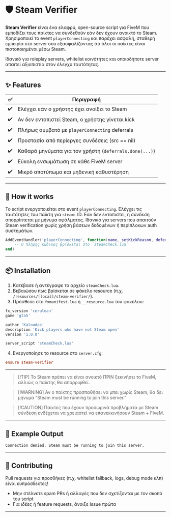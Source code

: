 # 🛡️ Steam Verifier

**Steam Verifier** είναι ένα ελαφρύ, open-source script για FiveM που εμποδίζει τους παίκτες να συνδεθούν εάν δεν έχουν ανοικτό το Steam. Χρησιμοποιεί το event `playerConnecting` και παρέχει ασφαλή, σταθερή εμπειρία στο server σου εξασφαλίζοντας ότι όλοι οι παίκτες είναι πιστοποιημένοι μέσω Steam.

Ιδανικό για roleplay servers, whitelist κοινότητες και οποιοδήποτε server απαιτεί αξιοπιστία στον έλεγχο ταυτότητας.

---

## ✨ Features

| ✅  | Περιγραφή                                              |
| -- | ------------------------------------------------------ |
| ✔️ | Ελέγχει εάν ο χρήστης έχει ανοίξει το Steam            |
| ✔️ | Αν δεν εντοπιστεί Steam, ο χρήστης γίνεται kick        |
| ✔️ | Πλήρως συμβατό με `playerConnecting` deferrals         |
| ✔️ | Προστασία από περίεργες συνδέσεις (src == nil)         |
| ✔️ | Καθαρά μηνύματα για τον χρήστη (`deferrals.done(...)`) |
| ✔️ | Εύκολη ενσωμάτωση σε κάθε FiveM server                 |
| ✔️ | Μικρό αποτύπωμα και μηδενική καθυστέρηση               |

---

## 🔧 How it works

Το script ενεργοποιείται στο event `playerConnecting`. Ελέγχει τις ταυτότητες του παίκτη για `steam:` ID. Εάν δεν εντοπιστεί, η σύνδεση απορρίπτεται με μήνυμα σφάλματος. Ιδανικό για servers που απαιτούν Steam verification χωρίς χρήση βάσεων δεδομένων ή περίπλοκων auth συστημάτων.

```lua
AddEventHandler('playerConnecting', function(name, setKickReason, deferrals)
    -- Ο πλήρης κώδικας βρίσκεται στο `steamCheck.lua`
end)
```

---

## 📦 Installation

1. Κατέβασε ή αντέγραψε το αρχείο `steamCheck.lua`.
2. Βεβαιώσου πως βρίσκεται σε φάκελο resource (π.χ. `/resources/[local]/steam-verifier/`).
3. Πρόσθεσε στο `fxmanifest.lua` ή `__resource.lua` του φακέλου:

```lua
fx_version 'cerulean'
game 'gta5'

author 'Kaloudas'
description 'Kick players who have not Steam open'
version '1.0.0'

server_script 'steamCheck.lua'
```

4. Ενεργοποίησε το resource στο `server.cfg`:

```cfg
ensure steam-verifier
```

---

> \[!TIP]
> Το Steam πρέπει να είναι ανοικτό ΠΡΙΝ ξεκινήσει το FiveM, αλλιώς ο παίκτης θα απορριφθεί.

> \[!WARNING]
> Αν ο παίκτης προσπαθήσει να μπει χωρίς Steam, θα δει μήνυμα “Steam must be running to join this server.”

> \[!CAUTION]
> Παίκτες που έχουν προσωρινά προβλήματα με Steam σύνδεση ενδέχεται να χρειαστεί να επανεκκινήσουν Steam + FiveM.

---

## 🧪 Example Output

```
Connection denied. Steam must be running to join this server.
```

---

## 🤝 Contributing

Pull requests για προσθήκες (π.χ. whitelist fallback, logs, debug mode κλπ) είναι ευπρόσδεκτες!

* Μην στέλνετε spam PRs ή αλλαγές που δεν σχετίζονται με τον σκοπό του script
* Για ιδέες ή feature requests, άνοιξε Issue πρώτα

---
